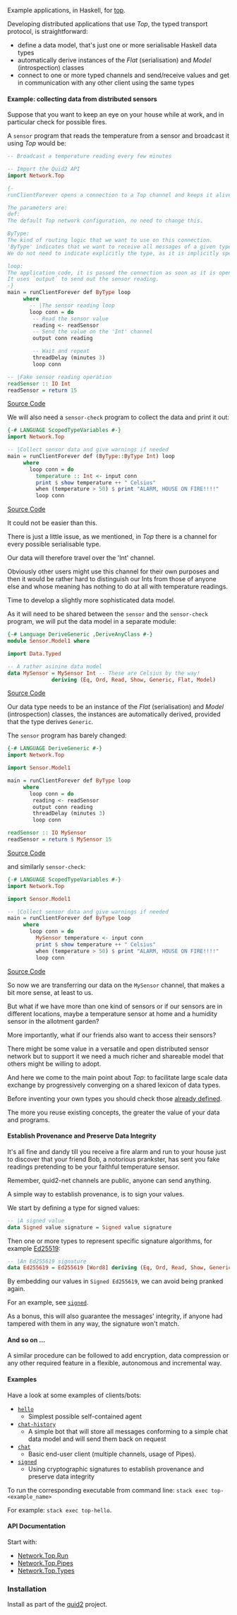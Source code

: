 
Example applications, in Haskell, for [top](https://github.com/tittoassini/top).

Developing distributed applications that use *Top*, the typed transport protocol, is straightforward:
* define a data model, that's just one or more serialisable Haskell data types
* automatically derive instances of the *Flat* (serialisation) and *Model* (introspection) classes
* connect to one or more typed channels and send/receive values and get in communication with any other client using the same types

#### Example: collecting data from distributed sensors

Suppose that you want to keep an eye on your house while at work, and in particular check for possible fires.

A `sensor` program that reads the temperature from a sensor and broadcast it using *Top* would be:

```haskell
-- Broadcast a temperature reading every few minutes

-- Import the Quid2 API
import Network.Top

{-
runClientForever opens a connection to a Top channel and keeps it alive even across transient network failures.

The parameters are:
def:
The default Top network configuration, no need to change this.

ByType:
The kind of routing logic that we want to use on this connection.
'ByType' indicates that we want to receive all messages of a given type.
We do not need to indicate explicitly the type, as it is implicitly specified by the type of 'loop'.

loop:
The application code, it is passed the connection as soon as it is opened.
It uses `output` to send out the sensor reading.
-}
main = runClientForever def ByType loop
     where
       -- |The sensor reading loop
       loop conn = do
        -- Read the sensor value
        reading <- readSensor
        -- Send the value on the 'Int' channel
        output conn reading

        -- Wait and repeat
        threadDelay (minutes 3)
        loop conn

-- |Fake sensor reading operation
readSensor :: IO Int
readSensor = return 15
```
[Source Code](https://github.com/tittoassini/top-apps/blob/master/app/Sensor/sensor0.hs)

We will also need a `sensor-check` program to collect the data and print it out: 

```haskell
{-# LANGUAGE ScopedTypeVariables #-}
import Network.Top

-- |Collect sensor data and give warnings if needed
main = runClientForever def (ByType::ByType Int) loop
     where
       loop conn = do
         temperature :: Int <- input conn
         print $ show temperature ++ " Celsius"
         when (temperature > 50) $ print "ALARM, HOUSE ON FIRE!!!!"
         loop conn

```
[Source Code](https://github.com/tittoassini/top-apps/blob/master/app/Sensor/sensor-check0.hs)

It could not be easier than this.

There is just a little issue, as we mentioned, in *Top* there is a channel for every possible serialisable type.

Our data will therefore travel over the 'Int' channel.

Obviously other users might use this channel for their own purposes and then it would be rather hard to distinguish our Ints from those of anyone else and whose meaning has nothing to do at all with temperature readings.

Time to develop a slightly more sophisticated data model.

As it will need to be shared between the `sensor` and the `sensor-check` program, we will put the data model in a separate module:

```haskell
{-# Language DeriveGeneric ,DeriveAnyClass #-}
module Sensor.Model1 where

import Data.Typed

-- A rather asinine data model
data MySensor = MySensor Int -- These are Celsius by the way!
              deriving (Eq, Ord, Read, Show, Generic, Flat, Model)
```
[Source Code](https://github.com/tittoassini/top-apps/blob/master/app/Sensor/Model1.hs)

Our data type needs to be an instance of the *Flat* (serialisation) and *Model* (introspection) classes, the instances are automatically derived, provided that the type derives `Generic`.

The `sensor` program has barely changed:

```haskell
{-# LANGUAGE DeriveGeneric #-}
import Network.Top

import Sensor.Model1

main = runClientForever def ByType loop
     where
       loop conn = do
        reading <- readSensor
        output conn reading
        threadDelay (minutes 3)
        loop conn

readSensor :: IO MySensor
readSensor = return $ MySensor 15
```
[Source Code](https://github.com/tittoassini/top-apps/blob/master/app/Sensor/sensor1.hs)

and similarly `sensor-check`:
```haskell
{-# LANGUAGE ScopedTypeVariables #-}
import Network.Top

import Sensor.Model1

-- |Collect sensor data and give warnings if needed
main = runClientForever def ByType loop
     where
       loop conn = do
         MySensor temperature <- input conn
         print $ show temperature ++ " Celsius"
         when (temperature > 50) $ print "ALARM, HOUSE ON FIRE!!!!"
         loop conn

```
[Source Code](https://github.com/tittoassini/top-apps/blob/master/app/Sensor/sensor-check1.hs)

So now we are transferring our data on the `MySensor` channel, that makes a bit more sense, at least to us. 

But what if we have more than one kind of sensors or if our sensors are in different locations, maybe a temperature sensor at home and a humidity sensor in the allotment garden? 

More importantly, what if our friends also want to access their sensors? 

There might be some value in a versatile and open distributed sensor network but to support it we need a much richer and shareable model that others might be willing to adopt.

And here we come to the main point about *Top*: to facilitate large scale data exchange by progressively converging on a shared lexicon of data types.

Before inventing your own types you should check those [already defined](http://quid2.org/app/ui).

The more you reuse existing concepts, the greater the value of your data and programs.

#### Establish Provenance and Preserve Data Integrity

It's all fine and dandy till you receive a fire alarm and run to your house just to discover that your friend Bob, a notorious prankster, has sent you fake readings pretending to be your faithful temperature sensor.

Remember, quid2-net channels are public, anyone can send anything.

A simple way to establish provenance, is to sign your values.

We start by defining a type for signed values:

```haskell
-- |A signed value
data Signed value signature = Signed value signature
```

Then one or more types to represent specific signature algorithms, for example [Ed25519](http://ed25519.cr.yp.to/):

```haskell
-- |An Ed255619 signature
data Ed255619 = Ed255619 [Word8] deriving (Eq, Ord, Read, Show, Generic)
```
By embedding our values in `Signed Ed255619`, we can avoid being pranked again. 

For an example, see [`signed`](app/signed.hs).

As a bonus, this will also guarantee the messages' integrity, if anyone had tampered with them in any way, the signature won't match.

#### And so on ...

A similar procedure can be followed to add encryption, data compression or any other required feature in a flexible, autonomous and incremental way.

#### Examples

Have a look at some examples of clients/bots:
* [`hello`](app/hello.hs)
   * Simplest possible self-contained agent
* [`chat-history`](app/Chat/chat-history.hs)
   * A simple bot that will store all messages conforming to a simple chat data model and will send them back on request 
* [`chat`](app/Chat/chat.hs)
   * Basic end-user client (multiple channels, usage of Pipes). 
* [`signed`](app/signed.hs)
   * Using cryptographic signatures to establish provenance and preserve data integrity

To run the corresponding executable from command line:
`stack exec top-<example_name>`

For example: `stack exec top-hello`.

#### API Documentation

Start with:
* [Network.Top.Run](https://github.com/tittoassini/top/blob/master/src/Network/Top/Run.hs)
* [Network.Top.Pipes](https://github.com/tittoassini/top/blob/master/src/Network/Top/Pipes.hs)
* [Network.Top.Types](https://github.com/tittoassini/top/blob/master/src/Network/Top/Types.hs)

### Installation

Install as part of the [quid2](https://github.com/tittoassini/quid2) project.
